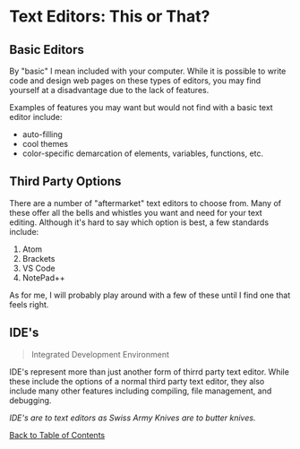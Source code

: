 # Text Editors: This or That?

## Basic Editors
By "basic" I mean included with your computer. While it is possible to write code and design web pages on these types of editors, you may find yourself at a disadvantage due to the lack of features. 

Examples of features you may want but would not find with a basic text editor include:
+ auto-filling
+ cool themes
+ color-specific demarcation of elements, variables, functions, etc. 

## Third Party Options
There are a number of "aftermarket" text editors to choose from. Many of these offer all the bells and whistles you want and need for your text editing. Although it's hard to say which option is best, a few standards include:
1. Atom
2. Brackets
3. VS Code
4. NotePad++

As for me, I will probably play around with a few of these until I find one that feels right. 


## IDE's
> Integrated Development Environment

IDE's represent more than just another form of thirrd party text editor. While these include the options of a normal third party text editor, they also include many other features including compiling, file management, and debugging. 

*IDE's are to text editors as Swiss Army Knives are to butter knives.* 



[Back to Table of Contents](README.md) 